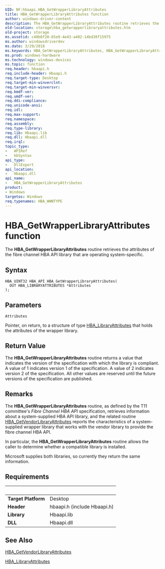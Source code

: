 ```yaml
---
UID: NF:hbaapi.HBA_GetWrapperLibraryAttributes
title: HBA_GetWrapperLibraryAttributes function
author: windows-driver-content
description: The HBA_GetWrapperLibraryAttributes routine retrieves the attributes of the fibre channel HBA API library that are operating system-specific.
old-location: storage\hba_getwrapperlibraryattributes.htm
old-project: storage
ms.assetid: c40b8f20-65e9-4e43-a402-14bd30f15975
ms.author: windowsdriverdev
ms.date: 3/29/2018
ms.keywords: HBA_GetWrapperLibraryAttributes, HBA_GetWrapperLibraryAttributes routine [Storage Devices], fibreHBA_rtns_98e62721-8cee-4799-b25f-bf01b52d966c.xml, hbaapi/HBA_GetWrapperLibraryAttributes, storage.hba_getwrapperlibraryattributes
ms.prod: windows-hardware
ms.technology: windows-devices
ms.topic: function
req.header: hbaapi.h
req.include-header: Hbaapi.h
req.target-type: Desktop
req.target-min-winverclnt: 
req.target-min-winversvr: 
req.kmdf-ver: 
req.umdf-ver: 
req.ddi-compliance: 
req.unicode-ansi: 
req.idl: 
req.max-support: 
req.namespace: 
req.assembly: 
req.type-library: 
req.lib: Hbaapi.lib
req.dll: Hbaapi.dll
req.irql: 
topic_type:
-	APIRef
-	kbSyntax
api_type:
-	DllExport
api_location:
-	Hbaapi.dll
api_name:
-	HBA_GetWrapperLibraryAttributes
product:
- Windows
targetos: Windows
req.typenames: HBA_WWNTYPE
---
```



# HBA_GetWrapperLibraryAttributes function
The <b>HBA_GetWrapperLibraryAttributes</b> routine retrieves the attributes of the fibre channel HBA API library that are operating system-specific.

## Syntax

```
HBA_UINT32 HBA_API HBA_GetWrapperLibraryAttributes(
  OUT HBA_LIBRARYATTRIBUTES *Attributes
);
```

## Parameters

`Attributes`

Pointer, on return, to a structure of type <a href="https://msdn.microsoft.com/library/windows/hardware/ff556119">HBA_LibraryAttributes</a> that holds the attributes of the wrapper library.


## Return Value

The <b>HBA_GetWrapperLibraryAttributes</b> routine returns a value that indicates the version of the specification with which the library is compliant. A value of 1 indicates version 1 of the specification. A value of 2 indicates version 2 of the specification. All other values are reserved until the future versions of the specification are published.

## Remarks

The <b>HBA_GetWrapperLibraryAttributes</b> routine, as defined by the T11 committee's <i>Fibre Channel HBA API</i> specification, retrieves information about a system-supplied HBA API library, and the related routine <a href="https://msdn.microsoft.com/library/windows/hardware/ff556112">HBA_GetVendorLibraryAttributes</a> reports the characteristics of a system-supplied wrapper library that works with the vendor library to provide the fibre channel HBA API. 

In particular, the <b>HBA_GetWrapperLibraryAttributes</b> routine allows the caller to determine whether a compatible library is installed. 

Microsoft supplies both libraries, so currently they return the same information.

## Requirements
| &nbsp; | &nbsp; |
| ---- |:---- |
| **Target Platform** | Desktop |
| **Header** | hbaapi.h (include Hbaapi.h) |
| **Library** | Hbaapi.lib |
| **DLL** | Hbaapi.dll |

## See Also

<a href="https://msdn.microsoft.com/library/windows/hardware/ff556112">HBA_GetVendorLibraryAttributes</a>



<a href="https://msdn.microsoft.com/library/windows/hardware/ff556119">HBA_LibraryAttributes</a>